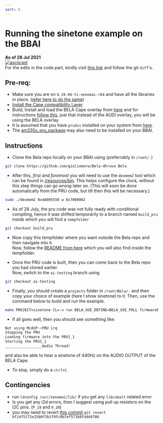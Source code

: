 ```yaml
---
sort: 6
---
```


# Running the sinetone example on the BBAI

**As of 28 Jul 2021**
<br>
[![asciicast](https://asciinema.org/a/427571.svg)](https://asciinema.org/a/427571)
<br>
For the edits in the code part, kindly visit [this link](https://gist.github.com/DhruvaG2000/094dd06a010c0aa890a01e636af4ba3c) and follow the git `diff`'s.

## Pre-req:

- Make sure you are on `4.19.94-ti-xenomai-r64` and have all the libraries in place. ([refer here to do the same](https://dhruvag2000.github.io/Blog-GSoC21/xenomai/install.html))
- [Install the Cape compatibility Layer](https://dhruvag2000.github.io/Blog-GSoC21/Bela/overlay-instructions.html).
- Build, Install and load the BELA Cape overlay from [here](https://github.com/DhruvaG2000/BeagleBoard-DeviceTrees/blob/v4.19.x-ti-overlays/src/arm/overlays/BBAI-BELA-00A1.dts) and for instructions [follow this](https://dhruvag2000.github.io/Blog-GSoC21/Bela/overlay-instructions.html), just that instead of the AUDI overlay, you will be using the BELA overlay.
- It is assumed that you have `prudis` installed on your system from [here](https://github.com/giuliomoro/prudebug/tree/master).
- The [am335x_pru_package](https://github.com/beagleboard/am335x_pru_package) may also need to be installed on your BBAI.

## Instructions

- Clone the Bela repo locally on your BBAI using (preferrably in `/root/.`)
```sh
git clone https://github.com/giuliomoro/Bela-dhruva Bela
```

- After this, *first and foremost* you will need to use the `devmem2` tool which can be found in [/resources/bin](https://github.com/giuliomoro/Bela-dhruva/tree/ai-testing/resources/bin). This helps configure the clock, without this step things can go _wrong_ later on. (This will soon be done automatically from the PRU code, but till then this will be necessary.)
```sh
sudo ./devmem2 0x4A005550 w 0x7000002
```

- As of 28 July, the pru code was not fully ready with conditional compiling, hence it was shifted temporarily to a branch named `build_pru` inside which you will find a `tempfolder`
```sh
git checkout build_pru
```
- Now copy this tempfolder where you want outside the Bela repo and then navigate into it. <br>
Now, follow the [README from here](https://github.com/giuliomoro/Bela-dhruva/tree/build_pru/tempfolder#readme) which you will also find inside the tempfolder.

- Once the PRU code is built, then you can come back to the Bela repo you had cloned earlier. <br>
Now, switch to the `ai-testing` branch using
```sh
git checkout ai-testing
```

- Finally, you should create a `projects` folder in `/root/Bela/.` and then copy your choice of example (here I show sinetone) to it. Then, use the command below to build and run the example.
```sh
make PROJECT=sinetone CL=-v run BELA_USE_DEFINE=BELA_USE_POLL firmwareBelaRProc=/home/debian/Bela-dhruva/tempfolder/template.pru1_1.out
```

- If all goes well, then you should see something like:

```sh
Not using McASP->PRU irq
Stopping the PRU
Loading firmware into the PRU1_1
Starting the PRU1_1
_________________Audio Thread!

```

and also be able to hear a sinetone of 440Hz on the AUDIO OUTPUT of the BELA Cape.

- To stop, simply do a `ctrl+C`.


## Contingencies

- run `ldconfig /usr/xenomai/lib/` if you get any `libcobalt` related error
- Is you get any i2d errors, then I suggest using pull up resistors on the I2C pins. (`P_19` and `9_20`)
- you may need to revert [this commit](https://github.com/giuliomoro/Bela-dhruva/commit/bf14f5172e25b0f3b1f9fc0b7ef573b8fa9d4786) `git revert bf14f5172e25b0f3b1f9fc0b7ef573b8fa9d4786`
